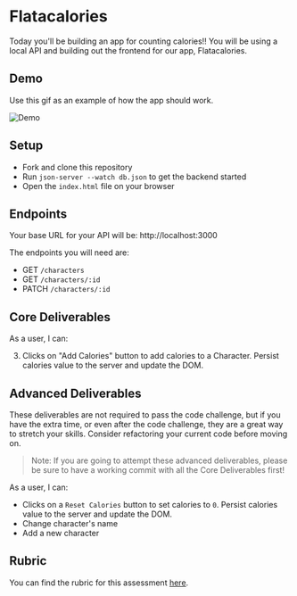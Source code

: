 # Flatacalories
Today you'll be building an app for counting calories!! You will be using a local API and building out the frontend for our app, Flatacalories.

## Demo
Use this gif as an example of how the app should work.

![Demo](assets/demo.gif)

## Setup

- Fork and clone this repository
- Run `json-server --watch db.json` to get the backend started
- Open the `index.html` file on your browser

## Endpoints

Your base URL for your API will be: http://localhost:3000

The endpoints you will need are:

- GET `/characters`
- GET `/characters/:id`
- PATCH `/characters/:id`

## Core Deliverables

As a user, I can:

<!-- 1. See all characters names in a `div` with the id of `"character-bar"`. On page load, **request** data from the server to get all of the characters objects. When you have this information, you'll need to add a `span` tag with the character's name to the character bar.

2. Select a character from the character bar and see character's info inside `#detailed-info` div.  -->

3. Clicks on "Add Calories" button to add calories to a Character. Persist calories value to the server and update the DOM.

## Advanced Deliverables

These deliverables are not required to pass the code challenge, but if you have the extra time, or even after the code challenge, they are a great way to stretch your skills. Consider refactoring your current code before moving on.

> Note: If you are going to attempt these advanced deliverables, please be sure to have a working commit with all the Core Deliverables first!

As a user, I can:
- Clicks on a `Reset Calories` button to set calories to `0`. Persist calories value to the server and update the DOM.
- Change character's name
- Add a new character

## Rubric

You can find the rubric for this assessment [here](https://github.com/learn-co-curriculum/se-rubrics/blob/master/module-3.md).

